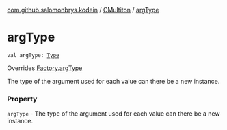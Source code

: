 [com.github.salomonbrys.kodein](../index.md) / [CMultiton](index.md) / [argType](.)

# argType

`val argType: `[`Type`](http://docs.oracle.com/javase/6/docs/api/java/lang/reflect/Type.html)

Overrides [Factory.argType](../-factory/arg-type.md)

The type of the argument used for each value can there be a new instance.

### Property

`argType` - The type of the argument used for each value can there be a new instance.